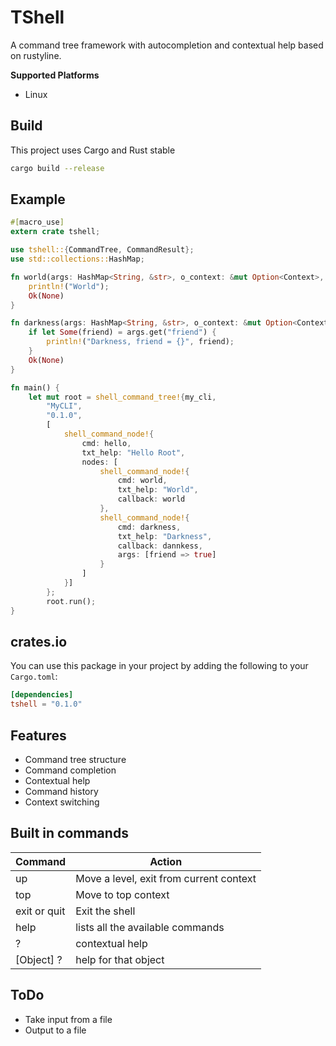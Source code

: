 # TShell

A command tree framework with autocompletion and contextual help based on rustyline.

**Supported Platforms**
* Linux

## Build
This project uses Cargo and Rust stable
```bash
cargo build --release
```

## Example
```rust
#[macro_use]
extern crate tshell;

use tshell::{CommandTree, CommandResult};
use std::collections::HashMap;

fn world(args: HashMap<String, &str>, o_context: &mut Option<Context>, history: &HashMap<String, String>) -> CommandResult<Option<String>> {
    println!("World");
    Ok(None)
}

fn darkness(args: HashMap<String, &str>, o_context: &mut Option<Context>, history: &HashMap<String, String>) -> CommandResult<Option<String>> {
    if let Some(friend) = args.get("friend") {
        println!("Darkness, friend = {}", friend);
    }
    Ok(None)
}

fn main() {
    let mut root = shell_command_tree!{my_cli,
        "MyCLI",
        "0.1.0",
        [
            shell_command_node!{
                cmd: hello,
                txt_help: "Hello Root",
                nodes: [
                    shell_command_node!{
                        cmd: world,
                        txt_help: "World",
                        callback: world
                    },
                    shell_command_node!{
                        cmd: darkness,
                        txt_help: "Darkness",
                        callback: dannkess,
                        args: [friend => true]
                    }
                ]
            }]
        };
        root.run();
}

```
## crates.io
You can use this package in your project by adding the following
to your `Cargo.toml`:

```toml
[dependencies]
tshell = "0.1.0"
```

## Features
 - Command tree structure
 - Command completion
 - Contextual help
 - Command history
 - Context switching

 ## Built in commands

 Command    | Action
 ---------  | ------
 up | Move a level, exit from current context
 top | Move to top context
 exit or quit | Exit the shell
 help | lists all the available commands
 ? | contextual help
 [Object] ? | help for that object


 ## ToDo
  - Take input from a file
  - Output to a file
  

